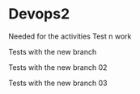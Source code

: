 # Devops2
Needed for the activities 
 Test n work
 
 Tests with the new branch 
 
 Tests with the new branch 02
 
 Tests with the new branch 03